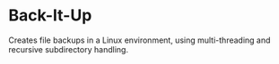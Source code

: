 # Back-It-Up
Creates file backups in a Linux environment, using multi-threading and recursive subdirectory handling.
